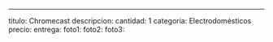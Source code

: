 ---
titulo: Chromecast
descripcion: 
cantidad: 1
categoria: Electrodomésticos
precio: 
entrega: 
foto1: 
foto2: 
foto3: 
